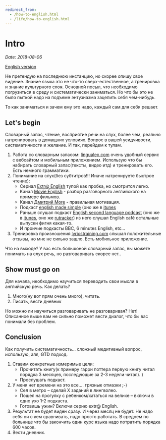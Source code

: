 ```yaml
---
redirect_from:
  - /how-to-english.html
  - /life/how-to-english.html
---
```

# Intro

*Date: 2018-08-06*

[English version](how-to-english-en.md)

Не претендую на последнюю инстанцию, но скорее опишу свое видение. Знание языка это не что-то сверх-естественное, а тренировка и знание культурного слоя. Основной посыл, что необходимо погрузиться в среду и систематически заниматься. Но что бы это не было пыткой надо на подъеме энтузиазма зацепить себя чем-нибудь.

То как заниматься и зачем ему это надо, каждый сам для себя решает.

## Let's begin

Словарный запас, чтение, восприятие речи на слух, более чем, реально натренировать в домащних условиях. Вопрос в вашей усидчивости, систематичности и желание. И так, перейдем к тулам.

1. Работа со словарным запасом: [lingualeo.com](https://lingualeo.com) очень удобный сервис с вебсайтом и мобильным приложением. Использую что бы набирать словарный запас(тексты, видео итд) и тренировать его. Есть немного грамматики.
2. Понимание на слух(без субтитров!!! Иначе натренируете быстрое чтение):
    * Сериал [Extr@ English](https://www.youtube.com/playlist?list=PL0FGv16ltX9NPty8Jad6BTq8yClsJDA-m) тупой как пробка, но смотрится легко.
    * Канал [Movie English](https://www.youtube.com/channel/UC8Io7LK1rOICcXJh4Y4LUTg) - разбор разговорного английского на примере фильмов.
    * Канал [Дмитрий More](https://www.youtube.com/channel/UCSmQIHN7QmKoAOSxRehAYVw) - правильная мотивация.
    * Подкаст [english made simple](https://www.englishmadesimple.net/podcast/) (оно же в [itunes](https://itunes.apple.com/ru/podcast/english-made-simple-podcast-english-podcast-aprender/id1094817727?mt=2)
    * Раньше слушал подкаст [English second language podcast](https://www.eslpod.com) (оно же в [itunes](https://itunes.apple.com/us/podcast/english-as-second-language-esl-podcast-learn-english/id75908431?mt=2), оно же [rutracker](https://rutracker.org/forum/viewtopic.php?t=4885469)) из него слушал English café остальные выпуски фигня какая-то.
    * И проичие подкасты BBC, 6 minutes  English, etc…
3. Тренировка произношения [lyricstraining.com](https://lyricstraining.com/) слышал положительные отзывы, но мне не сильно зашло. Есть мобильное приложение.

Что на выходе? У вас есть большоной словарный запас, вы можете понимать на слух речь, но разговаривать скорее нет..

## Show must go on

Для начала, необходимо научиться переводить свои мысли в английскую речь. Как делать?

1. Много(ну вот прям очень много), читать.
2. Писать, вести дневник

Но можно ли научиться разговаривать не разговаривая? Нет! Описанное выше вам не сильно поможет вести диалог, что бы вас понимали без проблем.

## Conclusion

Как получить систематичность... сложный медитивный вопрос, использую, аля, GTD подход.

1. Ставим конкретные измеримые цели:
    * Прочитать книгу(к примеру гарри поттера первую книгу читал порядка 3 месяцев, последующие за 2-3 недели читал). )
    * Прослушать подкаст.
2. У меня нет времени на это все....  грязные отмазки ;-)
    * Сел в метро – сделай Х заданий в лингволео.
    * Пошел на прогулку с ребенком/кататься на велике – включи в одно ухо 1-2 подкаста.
    * Готовишь ужин? Включи серию extr@ English.
3. Результат не будет виден сразу. И через месяц не будет. Не надо себя ни с кем сравнивать, надо просто работать. В среднем по больнице что бы закончить один курс языка надо потратить порядка 600 часов.
4. Вести дневник.
